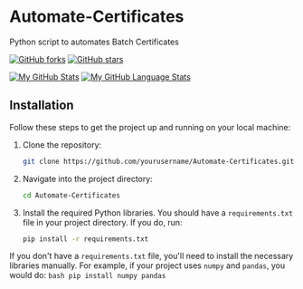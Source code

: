 # Automate-Certificates
Python script to automates Batch Certificates

[![GitHub forks](https://github.com/shaikamirgh/Automate-Certificates)](https://github.com/shaikamirgh/Automate-Certificates/network)
[![GitHub stars](https://github.com/shaikamirgh/Automate-Certificates/network)](https://github.com/shaikamirgh/Automate-Certificates/network/stargazers)


[![My GitHub Stats](https://github-readme-stats.vercel.app/api/?username=shaikamirgh&count_private=true&theme=tokyonight&showicons=true)]()
[![My GitHub Language Stats](https://github-readme-stats.vercel.app/api/top-langs/?username=shaikamirgh&langs_count=3&theme=tokyonight)]()


## Installation

Follow these steps to get the project up and running on your local machine:

1. Clone the repository:
    ```bash
    git clone https://github.com/yourusername/Automate-Certificates.git
    ```
2. Navigate into the project directory:
    ```bash
    cd Automate-Certificates
    ```

3. Install the required Python libraries. You should have a `requirements.txt` file in your project directory. If you do, run:
    ```bash
    pip install -r requirements.txt
    ```
If you don't have a `requirements.txt` file, you'll need to install the necessary libraries manually. For example, if your project uses `numpy` and `pandas`, you would do:
    ```bash
    pip install numpy pandas
    ```

